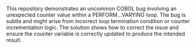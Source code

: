 This repository demonstrates an uncommon COBOL bug involving an unexpected counter value within a PERFORM...VARYING loop. The bug is subtle and might arise from incorrect loop termination condition or counter incrementation logic. The solution shows how to correct the issue and ensure the counter variable is correctly updated to produce the intended result.